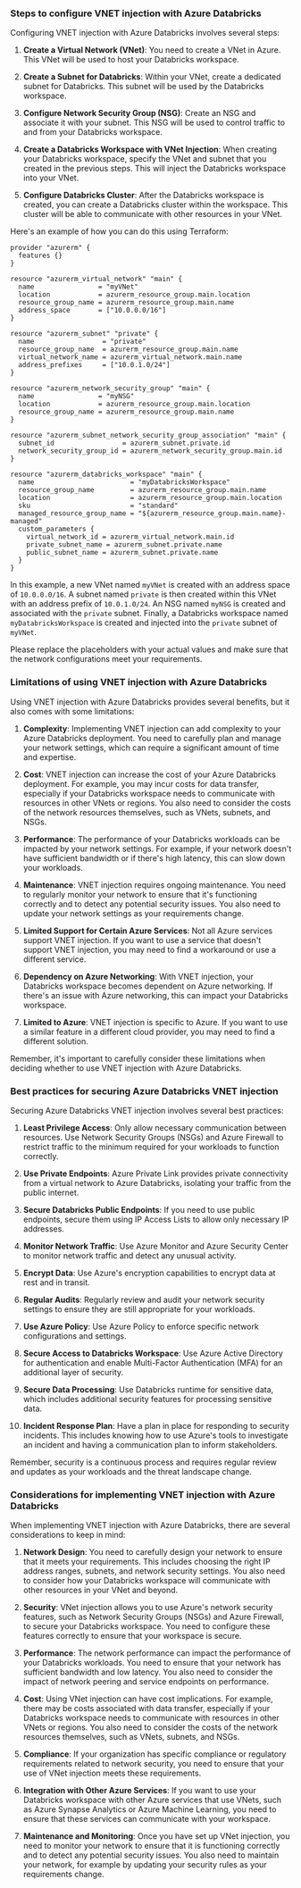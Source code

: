 ### Steps to configure VNET injection with Azure Databricks

Configuring VNET injection with Azure Databricks involves several steps:

1. **Create a Virtual Network (VNet)**: You need to create a VNet in Azure. This VNet will be used to host your Databricks workspace.

2. **Create a Subnet for Databricks**: Within your VNet, create a dedicated subnet for Databricks. This subnet will be used by the Databricks workspace.

3. **Configure Network Security Group (NSG)**: Create an NSG and associate it with your subnet. This NSG will be used to control traffic to and from your Databricks workspace.

4. **Create a Databricks Workspace with VNet Injection**: When creating your Databricks workspace, specify the VNet and subnet that you created in the previous steps. This will inject the Databricks workspace into your VNet.

5. **Configure Databricks Cluster**: After the Databricks workspace is created, you can create a Databricks cluster within the workspace. This cluster will be able to communicate with other resources in your VNet.

Here's an example of how you can do this using Terraform:

```hcl-terraform
provider "azurerm" {
  features {}
}

resource "azurerm_virtual_network" "main" {
  name                = "myVNet"
  location            = azurerm_resource_group.main.location
  resource_group_name = azurerm_resource_group.main.name
  address_space       = ["10.0.0.0/16"]
}

resource "azurerm_subnet" "private" {
  name                 = "private"
  resource_group_name  = azurerm_resource_group.main.name
  virtual_network_name = azurerm_virtual_network.main.name
  address_prefixes     = ["10.0.1.0/24"]
}

resource "azurerm_network_security_group" "main" {
  name                = "myNSG"
  location            = azurerm_resource_group.main.location
  resource_group_name = azurerm_resource_group.main.name
}

resource "azurerm_subnet_network_security_group_association" "main" {
  subnet_id                 = azurerm_subnet.private.id
  network_security_group_id = azurerm_network_security_group.main.id
}

resource "azurerm_databricks_workspace" "main" {
  name                        = "myDatabricksWorkspace"
  resource_group_name         = azurerm_resource_group.main.name
  location                    = azurerm_resource_group.main.location
  sku                         = "standard"
  managed_resource_group_name = "${azurerm_resource_group.main.name}-managed"
  custom_parameters {
    virtual_network_id = azurerm_virtual_network.main.id
    private_subnet_name = azurerm_subnet.private.name
    public_subnet_name = azurerm_subnet.private.name
  }
}
```

In this example, a new VNet named `myVNet` is created with an address space of `10.0.0.0/16`. A subnet named `private` is then created within this VNet with an address prefix of `10.0.1.0/24`. An NSG named `myNSG` is created and associated with the `private` subnet. Finally, a Databricks workspace named `myDatabricksWorkspace` is created and injected into the `private` subnet of `myVNet`.

Please replace the placeholders with your actual values and make sure that the network configurations meet your requirements.


### Limitations of using VNET injection with Azure Databricks


Using VNET injection with Azure Databricks provides several benefits, but it also comes with some limitations:

1. **Complexity**: Implementing VNET injection can add complexity to your Azure Databricks deployment. You need to carefully plan and manage your network settings, which can require a significant amount of time and expertise.

2. **Cost**: VNET injection can increase the cost of your Azure Databricks deployment. For example, you may incur costs for data transfer, especially if your Databricks workspace needs to communicate with resources in other VNets or regions. You also need to consider the costs of the network resources themselves, such as VNets, subnets, and NSGs.

3. **Performance**: The performance of your Databricks workloads can be impacted by your network settings. For example, if your network doesn't have sufficient bandwidth or if there's high latency, this can slow down your workloads.

4. **Maintenance**: VNET injection requires ongoing maintenance. You need to regularly monitor your network to ensure that it's functioning correctly and to detect any potential security issues. You also need to update your network settings as your requirements change.

5. **Limited Support for Certain Azure Services**: Not all Azure services support VNET injection. If you want to use a service that doesn't support VNET injection, you may need to find a workaround or use a different service.

6. **Dependency on Azure Networking**: With VNET injection, your Databricks workspace becomes dependent on Azure networking. If there's an issue with Azure networking, this can impact your Databricks workspace.

7. **Limited to Azure**: VNET injection is specific to Azure. If you want to use a similar feature in a different cloud provider, you may need to find a different solution.

Remember, it's important to carefully consider these limitations when deciding whether to use VNET injection with Azure Databricks.


### Best practices for securing Azure Databricks VNET injection

Securing Azure Databricks VNET injection involves several best practices:

1. **Least Privilege Access**: Only allow necessary communication between resources. Use Network Security Groups (NSGs) and Azure Firewall to restrict traffic to the minimum required for your workloads to function correctly.

2. **Use Private Endpoints**: Azure Private Link provides private connectivity from a virtual network to Azure Databricks, isolating your traffic from the public internet.

3. **Secure Databricks Public Endpoints**: If you need to use public endpoints, secure them using IP Access Lists to allow only necessary IP addresses.

4. **Monitor Network Traffic**: Use Azure Monitor and Azure Security Center to monitor network traffic and detect any unusual activity.

5. **Encrypt Data**: Use Azure's encryption capabilities to encrypt data at rest and in transit.

6. **Regular Audits**: Regularly review and audit your network security settings to ensure they are still appropriate for your workloads.

7. **Use Azure Policy**: Use Azure Policy to enforce specific network configurations and settings.

8. **Secure Access to Databricks Workspace**: Use Azure Active Directory for authentication and enable Multi-Factor Authentication (MFA) for an additional layer of security.

9. **Secure Data Processing**: Use Databricks runtime for sensitive data, which includes additional security features for processing sensitive data.

10. **Incident Response Plan**: Have a plan in place for responding to security incidents. This includes knowing how to use Azure's tools to investigate an incident and having a communication plan to inform stakeholders.

Remember, security is a continuous process and requires regular review and updates as your workloads and the threat landscape change.


### Considerations for implementing VNET injection with Azure Databricks

When implementing VNET injection with Azure Databricks, there are several considerations to keep in mind:

1. **Network Design**: You need to carefully design your network to ensure that it meets your requirements. This includes choosing the right IP address ranges, subnets, and network security settings. You also need to consider how your Databricks workspace will communicate with other resources in your VNet and beyond.

2. **Security**: VNet injection allows you to use Azure's network security features, such as Network Security Groups (NSGs) and Azure Firewall, to secure your Databricks workspace. You need to configure these features correctly to ensure that your workspace is secure.

3. **Performance**: The network performance can impact the performance of your Databricks workloads. You need to ensure that your network has sufficient bandwidth and low latency. You also need to consider the impact of network peering and service endpoints on performance.

4. **Cost**: Using VNet injection can have cost implications. For example, there may be costs associated with data transfer, especially if your Databricks workspace needs to communicate with resources in other VNets or regions. You also need to consider the costs of the network resources themselves, such as VNets, subnets, and NSGs.

5. **Compliance**: If your organization has specific compliance or regulatory requirements related to network security, you need to ensure that your use of VNet injection meets these requirements.

6. **Integration with Other Azure Services**: If you want to use your Databricks workspace with other Azure services that use VNets, such as Azure Synapse Analytics or Azure Machine Learning, you need to ensure that these services can communicate with your workspace.

7. **Maintenance and Monitoring**: Once you have set up VNet injection, you need to monitor your network to ensure that it is functioning correctly and to detect any potential security issues. You also need to maintain your network, for example by updating your security rules as your requirements change.
